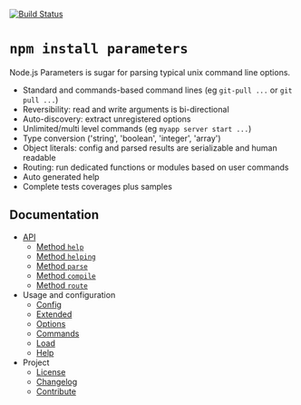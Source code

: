 [![Build Status](https://secure.travis-ci.org/adaltas/node-parameters.png)](http://travis-ci.org/adaltas/node-parameters)

# `npm install parameters`

Node.js Parameters is sugar for parsing typical unix command line options. 

* Standard and commands-based command lines (eg `git-pull ...` or `git pull ...`)
* Reversibility: read and write arguments is bi-directional
* Auto-discovery: extract unregistered options
* Unlimited/multi level commands (eg `myapp server start ...`)
* Type conversion ('string', 'boolean', 'integer', 'array')
* Object literals: config and parsed results are serializable and human readable
* Routing: run dedicated functions or modules based on user commands
* Auto generated help
* Complete tests coverages plus samples

## Documentation

* [API](https://github.com/adaltas/node-parameters/blob/master/doc/api/index.md)
  * [Method `help`](https://github.com/adaltas/node-parameters/blob/master/doc/api/help.md)
  * [Method `helping`](https://github.com/adaltas/node-parameters/blob/master/doc/api/helping.md)
  * [Method `parse`](https://github.com/adaltas/node-parameters/blob/master/doc/api/parse.md)
  * [Method `compile`](https://github.com/adaltas/node-parameters/blob/master/doc/api/compile.md)
  * [Method `route`](https://github.com/adaltas/node-parameters/blob/master/doc/api/route.md)
* Usage and configuration
  * [Config](https://github.com/adaltas/node-parameters/blob/master/doc/config)
  * [Extended](https://github.com/adaltas/node-parameters/blob/master/doc/usage/extended.md)
  * [Options](https://github.com/adaltas/node-parameters/blob/master/doc/config/options.md)
  * [Commands](https://github.com/adaltas/node-parameters/blob/master/doc/config/commands.md)
  * [Load](https://github.com/adaltas/node-parameters/blob/master/doc/config/load.md)
  * [Help](https://github.com/adaltas/node-parameters/blob/master/doc/usage/help.md)
* Project
  * [License](https://github.com/adaltas/node-parameters/blob/master/LICENSE)
  * [Changelog](https://github.com/adaltas/node-parameters/blob/master/CHANGELOG.md)
  * [Contribute](https://github.com/adaltas/node-parameters/blob/master/doc/project/contribute.md)
